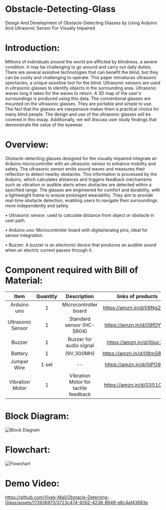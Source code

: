 # Obstacle-Detecting-Glass
Design And Development of Obstacle-Detecting Glasses by Using Arduino And Ultrasonic Sensor For Visually Impaired

# Introduction:

Millions of individuals around the world are afflicted by blindness, a severe condition. It may be challenging to go around and carry out daily duties. There are several assistive technologies that can benefit the blind, but they can be costly and challenging to operate. This paper introduces ultrasonic spectacles, a unique assistive tool for the blind. Ultrasonic sensors are used in ultrasonic glasses to identify objects in the surrounding area. Ultrasonic waves long it takes for the waves to return. A 3D map of the user's surroundings is produced using this data. The conventional glasses are mounted on the ultrasonic glasses. They are portable and simple to use. The fact that the glasses are inexpensive makes them a practical choice for many blind people. The design and use of the ultrasonic glasses will be covered in this essay. Additionally, we will discuss user study findings that demonstrate the value of the eyewear.

# Overview:

Obstacle-detecting glasses designed for the visually impaired integrate an Arduino microcontroller with an ultrasonic sensor to enhance mobility and safety. The ultrasonic sensor emits sound waves and measures their reflection to detect nearby obstacles. This information is processed by the Arduino, which calculates distances and triggers feedback mechanisms such as vibration or audible alerts when obstacles are detected within a specified range. The glasses are engineered for comfort and durability, with a lightweight frame to ensure prolonged wearability. They aim to provide real-time obstacle detection, enabling users to navigate their surroundings more independently and safely.

•	Ultrasonic sensor: used to calculate distance from object or obstacle in user path.

•	Arduino uno: Microcontroller board with digital/analog pins, ideal for sensor integration.

•	Buzzer: A buzzer is an electronic device that produces an audible sound when an electric current passes through it.

# Component required with Bill of Material:

| Item              | Quantity    | Description                          |    links of products        | 
| :---:             | :---:       | :---:                                | :---:                       |
| Arduino uno       | 1           | Microcontroller board                |  https://amzn.in/d/06Ng27mP |
| Ultrasonic Sensor | 1           | Standard sensor (HC-SR04)            | https://amzn.in/d/09fDYpCs  |
| Buzzer            | 1           |  Buzzer for audio signal             | https://amzn.in/d/0jjuc7f8  | 
| Battery           | 1           | (9V,300MH)                           | https://amzn.in/d/08mS8YMR  | 
| Jumper Wire       | 1 set       | --                                   | https://amzn.in/d/0iPO9ODt  |
| Vibration Motor   | 1           | Vibration Motor for tactile feedback | https://amzn.in/d/0351O0Iw  |
                 

# Block Diagram:
![Block Diagram](https://github.com/Vivek-Mali/Obstacle-Detecting-Glass/assets/173936973/9341d126-9d35-4eab-b669-12c884ecc6c8)

# Flowchart:
![Flowchart](https://github.com/Vivek-Mali/Obstacle-Detecting-Glass/assets/173936973/f51e248c-4cb0-439c-9e5a-f0a537ed3e39)

# Demo Video:
https://github.com/Vivek-Mali/Obstacle-Detecting-Glass/assets/173936973/3723c474-9262-4238-8649-e6c4af43693e





